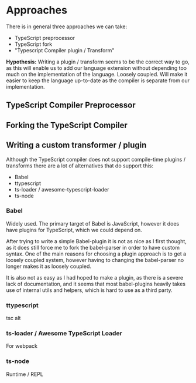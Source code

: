 # Approaches

There is in general three approaches we can take:

- TypeScript preprocessor
- TypeScript fork
- "Typescript Compiler plugin / Transform"

**Hypothesis:**
Writing a plugin / transform seems to be the correct way to go, as this will enable us to add our language extension without depending too much on the implementation of the language. 
Loosely coupled.
Will make it easier to keep the language up-to-date as the compiler is separate from our implementation.

## TypeScript Compiler Preprocessor

## Forking the TypeScript Compiler

## Writing a custom transformer / plugin

Although the TypeScript compiler does not support compile-time plugins / transforms there are a lot of alternatives that do support this:

- Babel
- ttypescript
- ts-loader / awesome-typescript-loader
- ts-node

### Babel

Widely used. The primary target of Babel is JavaScript, however it does have plugins for TypeScript, which we could depend on.

After trying to write a simple Babel-plugin it is not as nice as I first thought, as it does still force me to fork the babel-parser in order to have custom syntax.
One of the main reasons for choosing a plugin approach is to get a loosely coupled system, however having to changing the babel-parser no longer makes it as loosely coupled.

It is also not as easy as I had hoped to make a plugin, as there is a severe lack of documentation, and it seems that most babel-plugins heavily takes use of internal utils and helpers, which is hard to use as a third party.

### ttypescript

tsc alt

### ts-loader / Awesome TypeScript Loader

For webpack

### ts-node

Runtime / REPL